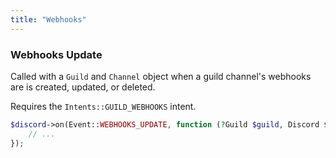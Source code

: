 ```yaml
---
title: "Webhooks"
---
```


### Webhooks Update

Called with a `Guild` and `Channel` object when a guild channel's webhooks are is created, updated, or deleted.

Requires the `Intents::GUILD_WEBHOOKS` intent.

```php
$discord->on(Event::WEBHOOKS_UPDATE, function (?Guild $guild, Discord $discord, ?Channel $channel) {
    // ...
});
```
